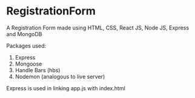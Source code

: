 # RegistrationForm
A Registration Form made using HTML, CSS, React JS, Node JS, Express and MongoDB 

Packages used:

1) Express
2) Mongoose
3) Handle Bars (hbs)
4) Nodemon (analogous to live server)

Express is used in linking app.js with index.html